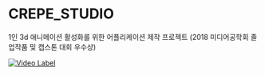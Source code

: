 # CREPE_STUDIO
1인 3d 애니메이션 활성화를 위한 어플리케이션 제작 프로젝트 (2018 미디어공학회 졸업작품 및 캡스톤 대회 우수상)

[![Video Label](https://youtu.be/9EC5jIgnba8/0.jpg)](https://youtu.be/9EC5jIgnba8) 

